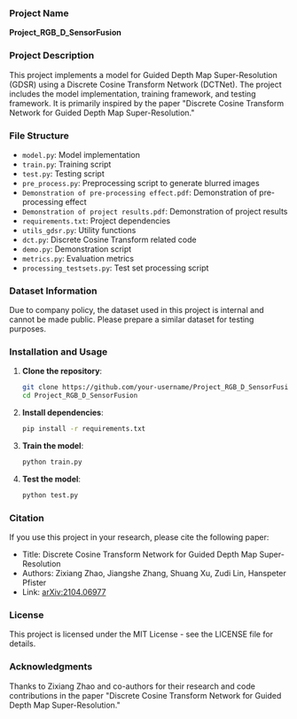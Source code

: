 ### Project Name
**Project_RGB_D_SensorFusion**

### Project Description
This project implements a model for Guided Depth Map Super-Resolution (GDSR) using a Discrete Cosine Transform Network (DCTNet). The project includes the model implementation, training framework, and testing framework. It is primarily inspired by the paper "Discrete Cosine Transform Network for Guided Depth Map Super-Resolution."

### File Structure
- `model.py`: Model implementation
- `train.py`: Training script
- `test.py`: Testing script
- `pre_process.py`: Preprocessing script to generate blurred images
- `Demonstration of pre-processing effect.pdf`: Demonstration of pre-processing effect
- `Demonstration of project results.pdf`: Demonstration of project results
- `requirements.txt`: Project dependencies
- `utils_gdsr.py`: Utility functions
- `dct.py`: Discrete Cosine Transform related code
- `demo.py`: Demonstration script
- `metrics.py`: Evaluation metrics
- `processing_testsets.py`: Test set processing script

### Dataset Information
Due to company policy, the dataset used in this project is internal and cannot be made public. Please prepare a similar dataset for testing purposes.

### Installation and Usage
1. **Clone the repository**:
   ```bash
   git clone https://github.com/your-username/Project_RGB_D_SensorFusion.git
   cd Project_RGB_D_SensorFusion
   ```

2. **Install dependencies**:
   ```bash
   pip install -r requirements.txt
   ```

3. **Train the model**:
   ```bash
   python train.py
   ```

4. **Test the model**:
   ```bash
   python test.py
   ```

### Citation
If you use this project in your research, please cite the following paper:
- Title: Discrete Cosine Transform Network for Guided Depth Map Super-Resolution
- Authors: Zixiang Zhao, Jiangshe Zhang, Shuang Xu, Zudi Lin, Hanspeter Pfister
- Link: [arXiv:2104.06977](https://arxiv.org/abs/2104.06977)

### License
This project is licensed under the MIT License - see the LICENSE file for details.

### Acknowledgments
Thanks to Zixiang Zhao and co-authors for their research and code contributions in the paper "Discrete Cosine Transform Network for Guided Depth Map Super-Resolution."
